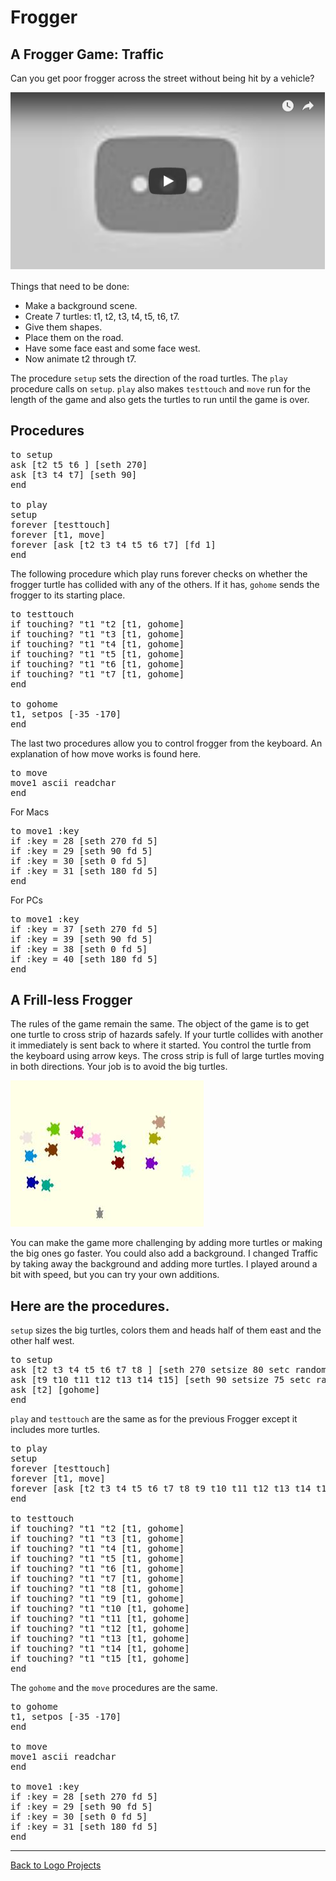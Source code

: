 # Frogger

## A Frogger Game: Traffic

Can you get poor frogger across the street without being hit by a vehicle?

[![Frogger](../images/video46.png)](https://youtu.be/k09Soi4D4lk)

Things that need to be done:
* Make a background scene.
* Create 7 turtles: t1, t2, t3, t4, t5, t6, t7.
* Give them shapes.
* Place them on the road.
* Have some face east and some face west.
* Now animate t2 through t7.

The procedure `setup` sets the direction of the road turtles. The
`play` procedure calls on `setup`. `play` also makes `testtouch` and
`move` run for the length of the game and also gets the turtles to run
until the game is over.

## Procedures

<pre>
to setup
ask [t2 t5 t6 ] [seth 270]
ask [t3 t4 t7] [seth 90]
end

to play
setup
forever [testtouch]
forever [t1, move]
forever [ask [t2 t3 t4 t5 t6 t7] [fd 1]
end
</pre>

The following procedure which play runs forever checks on whether the
frogger turtle has collided with any of the others. If it has, `gohome`
sends the frogger to its starting place.

<pre>
to testtouch
if touching? "t1 "t2 [t1, gohome]
if touching? "t1 "t3 [t1, gohome]
if touching? "t1 "t4 [t1, gohome]
if touching? "t1 "t5 [t1, gohome]
if touching? "t1 "t6 [t1, gohome]
if touching? "t1 "t7 [t1, gohome]
end

to gohome
t1, setpos [-35 -170]
end
</pre>

The last two procedures allow you to control frogger from the
keyboard. An explanation of how move works is found here.

<pre>
to move
move1 ascii readchar
end
</pre>

For Macs

<pre>
to move1 :key
if :key = 28 [seth 270 fd 5]
if :key = 29 [seth 90 fd 5]
if :key = 30 [seth 0 fd 5]
if :key = 31 [seth 180 fd 5]
end
</pre>

For PCs

<pre>
to move1 :key
if :key = 37 [seth 270 fd 5]
if :key = 39 [seth 90 fd 5]
if :key = 38 [seth 0 fd 5]
if :key = 40 [seth 180 fd 5]
end
</pre>

## A Frill-less Frogger

The rules of the game remain the same. The object of the game is to
get one turtle to cross strip of hazards safely. If your turtle
collides with another it immediately is sent back to where it
started. You control the turtle from the keyboard using arrow
keys. The cross strip is full of large turtles moving in both
directions. Your job is to avoid the big turtles.

![frogger2.jpg](../images/frogger2.jpg)

You can make the game more challenging by adding more turtles or
making the big ones go faster. You could also add a background.  I
changed Traffic by taking away the background and adding more
turtles. I played around a bit with speed, but you can try your own
additions.

## Here are the procedures.

`setup` sizes the big turtles, colors them and heads half of them east
and the other half west.

<pre>
to setup
ask [t2 t3 t4 t5 t6 t7 t8 ] [seth 270 setsize 80 setc random 256]
ask [t9 t10 t11 t12 t13 t14 t15] [seth 90 setsize 75 setc random 256]
ask [t2] [gohome]
end
</pre>


`play` and `testtouch` are the same as for the previous Frogger except it
includes more turtles.

<pre>
to play
setup
forever [testtouch]
forever [t1, move]
forever [ask [t2 t3 t4 t5 t6 t7 t8 t9 t10 t11 t12 t13 t14 t15] [fd 4]]
end

to testtouch
if touching? "t1 "t2 [t1, gohome]
if touching? "t1 "t3 [t1, gohome]
if touching? "t1 "t4 [t1, gohome]
if touching? "t1 "t5 [t1, gohome]
if touching? "t1 "t6 [t1, gohome]
if touching? "t1 "t7 [t1, gohome]
if touching? "t1 "t8 [t1, gohome]
if touching? "t1 "t9 [t1, gohome]
if touching? "t1 "t10 [t1, gohome]
if touching? "t1 "t11 [t1, gohome]
if touching? "t1 "t12 [t1, gohome]
if touching? "t1 "t13 [t1, gohome]
if touching? "t1 "t14 [t1, gohome]
if touching? "t1 "t15 [t1, gohome]
end
</pre>


The `gohome` and the `move` procedures are the same.

<pre>
to gohome
t1, setpos [-35 -170]
end

to move
move1 ascii readchar
end

to move1 :key
if :key = 28 [seth 270 fd 5]
if :key = 29 [seth 90 fd 5]
if :key = 30 [seth 0 fd 5]
if :key = 31 [seth 180 fd 5]
end
</pre>

----
[Back to Logo Projects](../LogoProjects.md)

